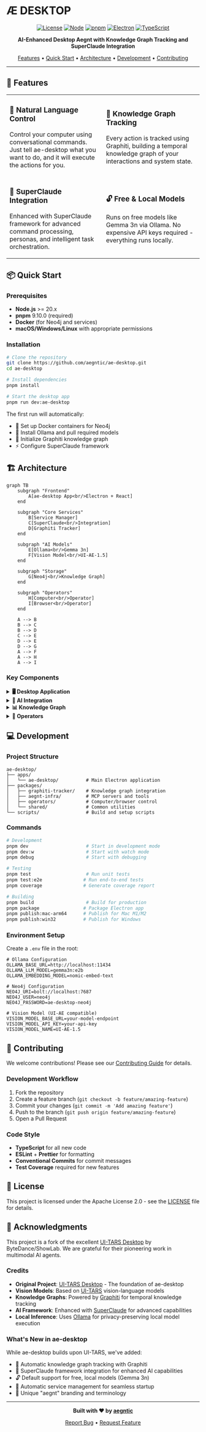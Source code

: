 # Æ DESKTOP

<div align="center">

[![License](https://img.shields.io/badge/license-Apache%202.0-blue.svg)](LICENSE)
[![Node](https://img.shields.io/badge/node-%3E%3D20.x-brightgreen.svg)](https://nodejs.org)
[![pnpm](https://img.shields.io/badge/pnpm-9.10.0-orange.svg)](https://pnpm.io)
[![Electron](https://img.shields.io/badge/electron-34.1.1-9FEAF9.svg)](https://www.electronjs.org/)
[![TypeScript](https://img.shields.io/badge/typescript-5.7.2-blue.svg)](https://www.typescriptlang.org/)

**AI-Enhanced Desktop Aegnt with Knowledge Graph Tracking and SuperClaude Integration**

[Features](#-features) • [Quick Start](#-quick-start) • [Architecture](#-architecture) • [Development](#-development) • [Contributing](#-contributing)

</div>

---

## 🚀 Features

<table>
<tr>
<td width="50%">

### 🎯 **Natural Language Control**
Control your computer using conversational commands. Just tell ae-desktop what you want to do, and it will execute the actions for you.

</td>
<td width="50%">

### 🧠 **Knowledge Graph Tracking**
Every action is tracked using Graphiti, building a temporal knowledge graph of your interactions and system state.

</td>
</tr>
<tr>
<td width="50%">

### 🤖 **SuperClaude Integration**
Enhanced with SuperClaude framework for advanced command processing, personas, and intelligent task orchestration.

</td>
<td width="50%">

### 🔓 **Free & Local Models**
Runs on free models like Gemma 3n via Ollama. No expensive API keys required - everything runs locally.

</td>
</tr>
</table>

## 📦 Quick Start

### Prerequisites

- **Node.js** >= 20.x
- **pnpm** 9.10.0 (required)
- **Docker** (for Neo4j and services)
- **macOS/Windows/Linux** with appropriate permissions

### Installation

```bash
# Clone the repository
git clone https://github.com/aegntic/ae-desktop.git
cd ae-desktop

# Install dependencies
pnpm install

# Start the desktop app
pnpm run dev:ae-desktop
```

The first run will automatically:
- 🐳 Set up Docker containers for Neo4j
- 🤖 Install Ollama and pull required models
- 🧠 Initialize Graphiti knowledge graph
- ⚡ Configure SuperClaude framework

## 🏗️ Architecture

```mermaid
graph TB
    subgraph "Frontend"
        A[ae-desktop App<br/>Electron + React]
    end
    
    subgraph "Core Services"
        B[Service Manager]
        C[SuperClaude<br/>Integration]
        D[Graphiti Tracker]
    end
    
    subgraph "AI Models"
        E[Ollama<br/>Gemma 3n]
        F[Vision Model<br/>UI-AE-1.5]
    end
    
    subgraph "Storage"
        G[Neo4j<br/>Knowledge Graph]
    end
    
    subgraph "Operators"
        H[Computer<br/>Operator]
        I[Browser<br/>Operator]
    end
    
    A --> B
    B --> C
    B --> D
    C --> E
    D --> E
    D --> G
    A --> F
    A --> H
    A --> I
```

### Key Components

<details>
<summary><b>🖥️ Desktop Application</b></summary>

- **Electron-based** desktop app with React frontend
- **Multi-platform** support (macOS, Windows, Linux)
- **Screen capture** and computer control capabilities
- **Natural language** interface for user commands

</details>

<details>
<summary><b>🧠 AI Integration</b></summary>

- **Vision-Language Model**: UI-AE-1.5 compatible models for understanding screenshots
- **Local LLM**: Gemma 3n via Ollama for natural language processing
- **SuperClaude Framework**: Advanced command processing with personas and workflows
- **Model-agnostic**: Adapts to different model capabilities automatically

</details>

<details>
<summary><b>📊 Knowledge Graph</b></summary>

- **Graphiti**: Temporal knowledge graph for tracking all actions
- **Neo4j**: Graph database for persistent storage
- **Automatic tracking**: Every action is recorded with context
- **Relationship mapping**: Builds understanding of system interactions

</details>

<details>
<summary><b>🔧 Operators</b></summary>

- **Computer Operator**: Controls desktop applications via NutJS
- **Browser Operator**: Automates web browsers
- **Action Parser**: Converts natural language to executable actions
- **Error handling**: Graceful recovery and user feedback

</details>

## 💻 Development

### Project Structure

```
ae-desktop/
├── apps/
│   └── ae-desktop/          # Main Electron application
├── packages/
│   ├── graphiti-tracker/    # Knowledge graph integration
│   ├── aegnt-infra/         # MCP servers and tools
│   ├── operators/           # Computer/browser control
│   └── shared/              # Common utilities
└── scripts/                 # Build and setup scripts
```

### Commands

```bash
# Development
pnpm dev                     # Start in development mode
pnpm dev:w                   # Start with watch mode
pnpm debug                   # Start with debugging

# Testing
pnpm test                    # Run unit tests
pnpm test:e2e               # Run end-to-end tests
pnpm coverage               # Generate coverage report

# Building
pnpm build                   # Build for production
pnpm package                # Package Electron app
pnpm publish:mac-arm64      # Publish for Mac M1/M2
pnpm publish:win32          # Publish for Windows
```

### Environment Setup

Create a `.env` file in the root:

```env
# Ollama Configuration
OLLAMA_BASE_URL=http://localhost:11434
OLLAMA_LLM_MODEL=gemma3n:e2b
OLLAMA_EMBEDDING_MODEL=nomic-embed-text

# Neo4j Configuration
NEO4J_URI=bolt://localhost:7687
NEO4J_USER=neo4j
NEO4J_PASSWORD=ae-desktop-neo4j

# Vision Model (UI-AE compatible)
VISION_MODEL_BASE_URL=your-model-endpoint
VISION_MODEL_API_KEY=your-api-key
VISION_MODEL_NAME=UI-AE-1.5
```

## 🤝 Contributing

We welcome contributions! Please see our [Contributing Guide](CONTRIBUTING.md) for details.

### Development Workflow

1. Fork the repository
2. Create a feature branch (`git checkout -b feature/amazing-feature`)
3. Commit your changes (`git commit -m 'Add amazing feature'`)
4. Push to the branch (`git push origin feature/amazing-feature`)
5. Open a Pull Request

### Code Style

- **TypeScript** for all new code
- **ESLint** + **Prettier** for formatting
- **Conventional Commits** for commit messages
- **Test Coverage** required for new features

## 📄 License

This project is licensed under the Apache License 2.0 - see the [LICENSE](LICENSE) file for details.

## 🙏 Acknowledgments

This project is a fork of the excellent [UI-TARS Desktop](https://github.com/bytedance/UI-TARS-desktop) by ByteDance/ShowLab. We are grateful for their pioneering work in multimodal AI agents.

### Credits

- **Original Project**: [UI-TARS Desktop](https://github.com/bytedance/UI-TARS-desktop) - The foundation of ae-desktop
- **Vision Models**: Based on [UI-TARS](https://github.com/showlab/UI-TARS) vision-language models
- **Knowledge Graphs**: Powered by [Graphiti](https://github.com/getzep/graphiti) for temporal knowledge tracking
- **AI Framework**: Enhanced with [SuperClaude](https://github.com/aegntic/souprcld) for advanced capabilities
- **Local Inference**: Uses [Ollama](https://ollama.ai) for privacy-preserving local model execution

### What's New in ae-desktop

While ae-desktop builds upon UI-TARS, we've added:
- 🧠 Automatic knowledge graph tracking with Graphiti
- 🤖 SuperClaude framework integration for enhanced AI capabilities
- 🔓 Default support for free, local models (Gemma 3n)
- 🚀 Automatic service management for seamless startup
- 🎯 Unique "aegnt" branding and terminology

---

<div align="center">

**Built with ❤️ by [aegntic](https://github.com/aegntic)**

[Report Bug](https://github.com/aegntic/ae-desktop/issues) • [Request Feature](https://github.com/aegntic/ae-desktop/issues)

</div>